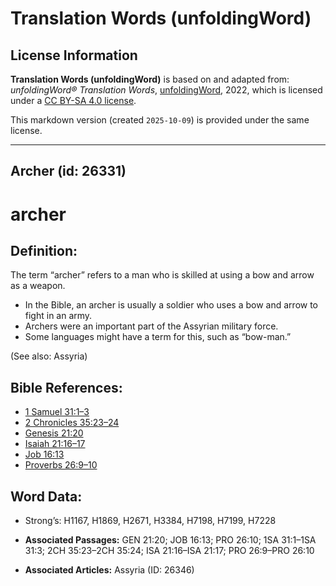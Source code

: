 # Translation Words (unfoldingWord)

## License Information

**Translation Words (unfoldingWord)** is based on and adapted from: _unfoldingWord® Translation Words_, [unfoldingWord](https://unfoldingword.org/utw), 2022, which is licensed under a [CC BY-SA 4.0 license](https://creativecommons.org/licenses/by-sa/4.0/legalcode.en).

This markdown version (created `2025-10-09`) is provided under the same license.



--------------------------------

## Archer (id: 26331)

archer
======

Definition:
-----------

The term “archer” refers to a man who is skilled at using a bow and arrow as a weapon.

* In the Bible, an archer is usually a soldier who uses a bow and arrow to fight in an army.
* Archers were an important part of the Assyrian military force.
* Some languages might have a term for this, such as “bow\-man.”

(See also: Assyria)

Bible References:
-----------------

* [1 Samuel 31:1–3](https://ref.ly/1Sam31:1-1Sam31:3)
* [2 Chronicles 35:23–24](https://ref.ly/2Chr35:23-2Chr35:24)
* [Genesis 21:20](https://ref.ly/Gen21:20)
* [Isaiah 21:16–17](https://ref.ly/Isa21:16-Isa21:17)
* [Job 16:13](https://ref.ly/Job16:13)
* [Proverbs 26:9–10](https://ref.ly/Prov26:9-Prov26:10)

Word Data:
----------

* Strong’s: H1167, H1869, H2671, H3384, H7198, H7199, H7228

* **Associated Passages:** GEN 21:20; JOB 16:13; PRO 26:10; 1SA 31:1–1SA 31:3; 2CH 35:23–2CH 35:24; ISA 21:16–ISA 21:17; PRO 26:9–PRO 26:10
* **Associated Articles:** Assyria (ID: 26346)

